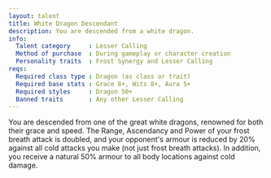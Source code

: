```yaml
---
layout: talent
title: White Dragon Descendant
description: You are descended from a white dragon.
info:
  Talent category     : Lesser Calling
  Method of purchase  : During gameplay or character creation
  Personality traits  : Frost Synergy and Lesser Calling
reqs:
  Required class type : Dragon (as class or trait)
  Required base stats : Grace 8+, Wits 8+, Aura 5+
  Required styles     : Dragon 50+
  Banned traits       : Any other Lesser Calling
---
```


You are descended from one of the great white dragons, renowned for both their grace and speed. The Range, Ascendancy and Power of your frost breath attack is doubled, and your opponent's armour is reduced by 20% against all cold attacks you make (not just frost breath attacks). In addition, you receive a natural 50% armour to all body locations against cold damage.